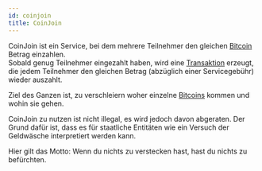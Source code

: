 ```yaml
---
id: coinjoin
title: CoinJoin
---
```


CoinJoin ist ein Service, bei dem mehrere Teilnehmer den gleichen [Bitcoin](../b/bitcoin) Betrag einzahlen.  
Sobald genug Teilnehmer eingezahlt haben, wird eine [Transaktion](../t/transaktion) erzeugt, die jedem Teilnehmer den gleichen Betrag (abzüglich einer Servicegebühr) wieder auszahlt.

Ziel des Ganzen ist, zu verschleiern woher einzelne [Bitcoins](../b/bitcoin) kommen und wohin sie gehen.

CoinJoin zu nutzen ist nicht illegal, es wird jedoch davon abgeraten. Der Grund dafür ist, dass es für staatliche Entitäten wie ein Versuch der Geldwäsche interpretiert werden kann.

Hier gilt das Motto: Wenn du nichts zu verstecken hast, hast du nichts zu befürchten.

